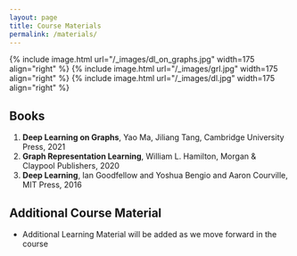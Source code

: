 ```yaml
---
layout: page
title: Course Materials
permalink: /materials/
---
```


{% include image.html url="/_images/dl_on_graphs.jpg" width=175 align="right" %}
{% include image.html url="/_images/grl.jpg" width=175 align="right" %}
{% include image.html url="/_images/dl.jpg" width=175 align="right" %}

## Books

1. **Deep Learning on Graphs**, Yao Ma, Jiliang Tang, Cambridge University Press, 2021
2. **Graph Representation Learning**, William L. Hamilton, Morgan & Claypool Publishers, 2020
3. **Deep Learning**, Ian Goodfellow and Yoshua Bengio and Aaron Courville, MIT Press, 2016

## Additional Course Material

* Additional Learning Material will be added as we move forward in the course
